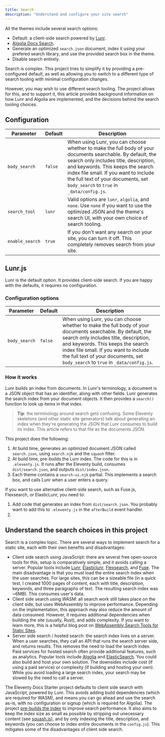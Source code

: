 ```yaml
---
title: Search
description: "Understand and configure your site search"
---
```


All the themes include several search options:

* Default: a client-side search powered by [Lunr](https://lunrjs.com/).
* [Algolia Docs Search](https://docsearch.algolia.com/).
* Generate an optimized `search.json` document, index it using your prefered search library, and use the provided search box in the theme.
* Disable search entirely.

Search is complex. This project tries to simplify it by providing a pre-configured default, as well as allowing you to switch to a different type of search tooling with minimal configuration changes.

However, you may wish to use different search tooling. The project allows for this, and to support it, this article provides background information on how Lunr and Algolia are implemented, and the decisions behind the search tooling choices.

## Configuration

| Parameter | Default | Description|
| --------- | ------- | ---------- |
| `body_search` | `false` | When using Lunr, you can choose whether to make the full body of your documents searchable. By default, the search only includes title, description, and keywords. This keeps the search index file small. If you want to include the full text of your documents, set `body_search` to `true` in `_data/config.js`. |
| `search_tool` | `lunr` | Valid options are `lunr`, `algolia`, and `none`. Use `none` if you want to use the optimized JSON and the theme's search UI, with your own choice of search tooling. |
| `enable_search` | `true` | If you don't want any search on your site, you can turn it off. This completely removes search from your site. |

## Lunr.js

Lunr is the default option. It provides client-side search. If you are happy with the defaults, it requires no configuration.

### Configuration options

| Parameter | Default | Description|
| --------- | ------- | ---------- |
| `body_search` | `false` | When using Lunr, you can choose whether to make the full body of your documents searchable. By default, the search only includes title, description, and keywords. This keeps the search index file small. If you want to include the full text of your documents, set `body_search` to `true` in `_data/config.js`. |

### How it works

Lunr builds an index from documents. In Lunr's terminology, a document is a JSON object that has an identifier, along with other fields. Lunr generates the search index from your document objects. It then provides a `search()` function to look up items in that index.

> **Tip**: the terminology around search gets confusing. Some Eleventy skeletons (and other static site generators) talk about generating an index when they're generating the JSON that Lunr consumes to build its index. This article refers to that file as the documents JSON.

This project does the following:

1. At build time, generates an optimized document JSON called `search.json`, using `search.njk` and the `squash` filter.
2. At build time, pre-builds the Lunr index. The code for this is in `.eleventy.js`. It runs after the Eleventy build, consumes `dist/search.json`, and outputs `dist/index.json`.
3. Each theme contains a `search-ui.njk` partial. This implements a search box, and calls Lunr when a user enters a query. 

If you want to use alternative client-side search, such as Fuse.js, Flexsearch, or ElasticLunr, you need to:

1. Add code that generates an index from `dist/search.json`. You probably want to add this to `.eleventy.js` in the `afterBuild` event handler.
2. 



## Understand the search choices in this project

Search is a complex topic. There are several ways to implement search for a static site, each with their own benefits and disadvantages:

* Client side search using JavaScript: there are several free open-source tools for this, setup is comparatively simple, and it avoids calling a server. Popular tools include [Lunr](https://lunrjs.com/), [Elasticlunr](http://elasticlunr.com/), [Flexsearch](https://github.com/nextapps-de/flexsearch), and [Fuse](https://fusejs.io/). The main disadvantage is that you must load the entire search index when the user searches. For large sites, this can be a sizeable file (in a quick test, I created 1000 pages of content, each with title, description, keywords, and three paragraphs of text. The resulting search index was ~6MB). This consumes user's data.
* Client side search using WASM: all search work still takes place on the client side, but uses WebAssembly to improve performance. Depending on the implementation, this approach may also reduce the amount of data consumed. However, it requires additional dependencies when building the site (usually, Rust), and adds complexity. If you want to learn more, this is a helpful blog post on [WebAssembly Search Tools for Static Sites](https://healeycodes.com/webassembly-search-tools-for-static-websites/).
* Server side search / hosted search: the search index lives on a server. When a user searches, they call an API that runs the search server side, and returns results. This removes the need to load the search index. Paid services for hosted search often provide additional features, such as analytics. Popular tools include [Algolia](https://www.algolia.com/) and [ElasticSearch](https://www.elastic.co/elasticsearch/). You could also build and host your own solution. The downsides include cost (if using a paid service) or complexity (if building and hosting your own). While you avoid loading a large search index, your search may be slowed by the need to call a server. 

The Eleventy Docs Starter project defaults to client side search with JavaScript, powered by Lunr. This avoids adding build dependencies (which are required for WASM), and means you can go ahead and use the search as-is, with no configuration or signup (which is required for Algolia). The project [pre-builds the index](https://lunrjs.com/guides/index_prebuilding.html) to improve search performance. It also aims to keep the index size as small as possible by stripping out unecessary content (see [squash.js]()), and by only indexing the title, description, and keywords (you can choose to index entire documents in the `config.js`). This mitigates some of the disadvantages of client side search.

